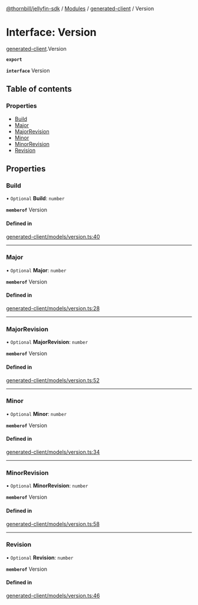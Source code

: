 [@thornbill/jellyfin-sdk](../README.md) / [Modules](../modules.md) / [generated-client](../modules/generated_client.md) / Version

# Interface: Version

[generated-client](../modules/generated_client.md).Version

**`export`**

**`interface`** Version

## Table of contents

### Properties

- [Build](generated_client.Version.md#build)
- [Major](generated_client.Version.md#major)
- [MajorRevision](generated_client.Version.md#majorrevision)
- [Minor](generated_client.Version.md#minor)
- [MinorRevision](generated_client.Version.md#minorrevision)
- [Revision](generated_client.Version.md#revision)

## Properties

### Build

• `Optional` **Build**: `number`

**`memberof`** Version

#### Defined in

[generated-client/models/version.ts:40](https://github.com/thornbill/jellyfin-sdk-typescript/blob/029620a/src/generated-client/models/version.ts#L40)

___

### Major

• `Optional` **Major**: `number`

**`memberof`** Version

#### Defined in

[generated-client/models/version.ts:28](https://github.com/thornbill/jellyfin-sdk-typescript/blob/029620a/src/generated-client/models/version.ts#L28)

___

### MajorRevision

• `Optional` **MajorRevision**: `number`

**`memberof`** Version

#### Defined in

[generated-client/models/version.ts:52](https://github.com/thornbill/jellyfin-sdk-typescript/blob/029620a/src/generated-client/models/version.ts#L52)

___

### Minor

• `Optional` **Minor**: `number`

**`memberof`** Version

#### Defined in

[generated-client/models/version.ts:34](https://github.com/thornbill/jellyfin-sdk-typescript/blob/029620a/src/generated-client/models/version.ts#L34)

___

### MinorRevision

• `Optional` **MinorRevision**: `number`

**`memberof`** Version

#### Defined in

[generated-client/models/version.ts:58](https://github.com/thornbill/jellyfin-sdk-typescript/blob/029620a/src/generated-client/models/version.ts#L58)

___

### Revision

• `Optional` **Revision**: `number`

**`memberof`** Version

#### Defined in

[generated-client/models/version.ts:46](https://github.com/thornbill/jellyfin-sdk-typescript/blob/029620a/src/generated-client/models/version.ts#L46)
